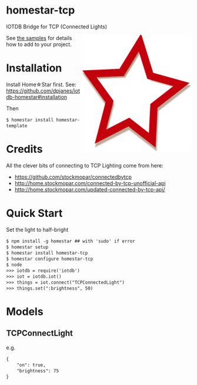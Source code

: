 # homestar-tcp
IOTDB Bridge for TCP (Connected Lights)

<img src="https://github.com/dpjanes/iotdb-homestar/blob/master/docs/HomeStar.png" align="right" />

See <a href="samples/">the samples</a> for details how to add to your project.

# Installation

Install Home☆Star first. 
See: https://github.com/dpjanes/iotdb-homestar#installation

Then

    $ homestar install homestar-template

# Credits

All the clever bits of connecting to TCP Lighting come from here:

*  https://github.com/stockmopar/connectedbytcp
*  http://home.stockmopar.com/connected-by-tcp-unofficial-api
*  http://home.stockmopar.com/updated-connected-by-tcp-api/


# Quick Start

Set the light to half-bright

	$ npm install -g homestar ## with 'sudo' if error
	$ homestar setup
	$ homestar install homestar-tcp
	$ homestar configure homestar-tcp
	$ node
	>>> iotdb = require('iotdb')
	>>> iot = iotdb.iot()
	>>> things = iot.connect("TCPConnectedLight")
	>>> things.set(":brightness", 50)

# Models

## TCPConnectLight

e.g.

    {
        "on": true,
        "brightness": 75
    }
